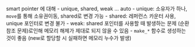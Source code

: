 smart pointer 에 대해
    - unique, shared, weak ... auto 
    - unique: 소유자가 하나, `move`를 통해 소유권이동, shared로 변경 가능
    - shared: 레퍼런스 카운터 사용, unique 포인터로 변경 불가
    - weak: shared 포인터를 사용할 때 발생하는 문제 (순환참조 문제)로인해 메모리 해제가 제대로 되지 않을 수 있음
    - `make_*` 함수로 생성하는 것이 좋음 (new로 할당할 시 실패하면 메모리 누수가 발생)
